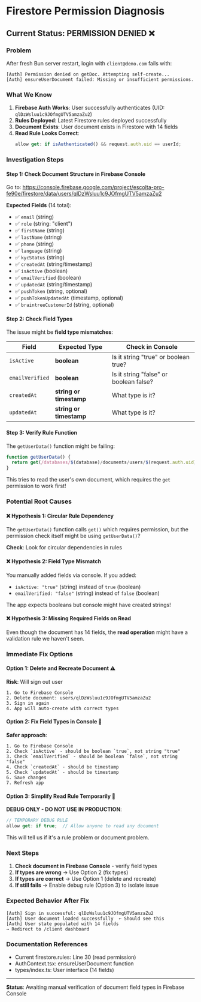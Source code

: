 # Firestore Permission Diagnosis

## Current Status: PERMISSION DENIED ❌

### Problem
After fresh Bun server restart, login with `client@demo.com` fails with:
```
[Auth] Permission denied on getDoc. Attempting self-create...
[Auth] ensureUserDocument failed: Missing or insufficient permissions.
```

### What We Know

1. **Firebase Auth Works**: User successfully authenticates (UID: `qlDzWsluu1c9JOfmgUTV5amzaZu2`)
2. **Rules Deployed**: Latest Firestore rules deployed successfully
3. **Document Exists**: User document exists in Firestore with 14 fields
4. **Read Rule Looks Correct**:
   ```javascript
   allow get: if isAuthenticated() && request.auth.uid == userId;
   ```

### Investigation Steps

#### Step 1: Check Document Structure in Firebase Console
Go to: https://console.firebase.google.com/project/escolta-pro-fe90e/firestore/data/users/qlDzWsluu1c9JOfmgUTV5amzaZu2

**Expected Fields** (14 total):
- ✅ `email` (string)
- ✅ `role` (string: "client")
- ✅ `firstName` (string)
- ✅ `lastName` (string)
- ✅ `phone` (string)
- ✅ `language` (string)
- ✅ `kycStatus` (string)
- ✅ `createdAt` (string/timestamp)
- ✅ `isActive` (boolean)
- ✅ `emailVerified` (boolean)
- ✅ `updatedAt` (string/timestamp)
- ✅ `pushToken` (string, optional)
- ✅ `pushTokenUpdatedAt` (timestamp, optional)
- ✅ `braintreeCustomerId` (string, optional)

#### Step 2: Check Field Types
The issue might be **field type mismatches**:

| Field | Expected Type | Check in Console |
|-------|---------------|------------------|
| `isActive` | **boolean** | Is it string "true" or boolean true? |
| `emailVerified` | **boolean** | Is it string "false" or boolean false? |
| `createdAt` | **string or timestamp** | What type is it? |
| `updatedAt` | **string or timestamp** | What type is it? |

#### Step 3: Verify Rule Function

The `getUserData()` function might be failing:
```javascript
function getUserData() {
  return get(/databases/$(database)/documents/users/$(request.auth.uid)).data;
}
```

This tries to read the user's own document, which requires the `get` permission to work first!

### Potential Root Causes

#### ❌ Hypothesis 1: Circular Rule Dependency
The `getUserData()` function calls `get()` which requires permission, but the permission check itself might be using `getUserData()`?

**Check**: Look for circular dependencies in rules

#### ❌ Hypothesis 2: Field Type Mismatch
You manually added fields via console. If you added:
- `isActive: "true"` (string) instead of `true` (boolean)
- `emailVerified: "false"` (string) instead of `false` (boolean)

The app expects booleans but console might have created strings!

#### ❌ Hypothesis 3: Missing Required Fields on Read
Even though the document has 14 fields, the **read operation** might have a validation rule we haven't seen.

### Immediate Fix Options

#### Option 1: Delete and Recreate Document ⚠️
**Risk**: Will sign out user
```
1. Go to Firebase Console
2. Delete document: users/qlDzWsluu1c9JOfmgUTV5amzaZu2
3. Sign in again
4. App will auto-create with correct types
```

#### Option 2: Fix Field Types in Console 🔧
**Safer approach**:
```
1. Go to Firebase Console
2. Check `isActive` - should be boolean `true`, not string "true"
3. Check `emailVerified` - should be boolean `false`, not string "false"
4. Check `createdAt` - should be timestamp
5. Check `updatedAt` - should be timestamp
6. Save changes
7. Refresh app
```

#### Option 3: Simplify Read Rule Temporarily 🚨
**DEBUG ONLY - DO NOT USE IN PRODUCTION**:
```javascript
// TEMPORARY DEBUG RULE
allow get: if true;  // Allow anyone to read any document
```
This will tell us if it's a rule problem or document problem.

### Next Steps

1. **Check document in Firebase Console** - verify field types
2. **If types are wrong** → Use Option 2 (fix types)
3. **If types are correct** → Use Option 1 (delete and recreate)
4. **If still fails** → Enable debug rule (Option 3) to isolate issue

### Expected Behavior After Fix

```
[Auth] Sign in successful: qlDzWsluu1c9JOfmgUTV5amzaZu2
[Auth] User document loaded successfully  ← Should see this
[Auth] User state populated with 14 fields
→ Redirect to /client dashboard
```

### Documentation References
- Current firestore.rules: Line 30 (read permission)
- AuthContext.tsx: ensureUserDocument function
- types/index.ts: User interface (14 fields)

---
**Status**: Awaiting manual verification of document field types in Firebase Console

